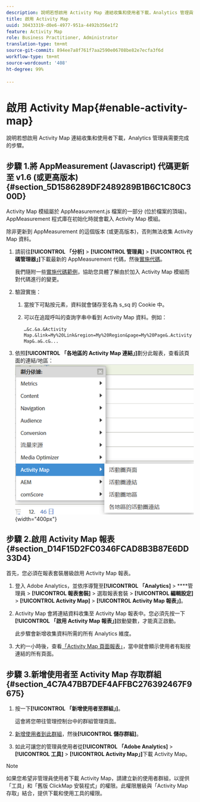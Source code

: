 ```yaml
---
description: 說明若想啟用 Activity Map 連結收集和使用者下載，Analytics 管理員需要完成的步驟。
title: 啟用 Activity Map
uuid: 30433319-d0e6-4977-951a-4492b356e1f2
feature: Activity Map
role: Business Practitioner, Administrator
translation-type: tm+mt
source-git-commit: 894ee7a8f761f7aa2590e06708be82e7ecfa3f6d
workflow-type: tm+mt
source-wordcount: '408'
ht-degree: 99%

---
```



# 啟用 Activity Map{#enable-activity-map}

說明若想啟用 Activity Map 連結收集和使用者下載，Analytics 管理員需要完成的步驟。

## 步驟 1.將 AppMeasurement (Javascript) 代碼更新至 v1.6 (或更高版本) {#section_5D1586289DF2489289B1B6C1C80C300D}

Activity Map 模組屬於 AppMeasurement.js 檔案的一部分 (位於檔案的頂端)。AppMeasurement 程式庫在初始化時就會載入 Activity Map 模組。

除非更新到 AppMeasurement 的這個版本 (或更高版本)，否則無法收集 Activity Map 資料。

1. 請前往&#x200B;**[!UICONTROL 「分析]** > **[!UICONTROL 管理員]** > **[!UICONTROL 代碼管理器」]**&#x200B;下載最新的 AppMeasurement 代碼，然後[實施代碼](https://docs.adobe.com/content/help/zh-Hant/analytics/implementation/js/overview.html)。

   我們隨附一些[實施代碼範例](/help/analyze/activity-map/activitymap-getting-started/activitymap-getting-started-admins/activitymap-sample-implementation-code.md)，協助您具體了解由於加入 Activity Map 模組而對代碼進行的變更。

1. 驗證實施：

   1. 當按下可點按元素，資料就會儲存至名為 s_sq 的 Cookie 中。
   1. 可以在追蹤呼叫的查詢字串中看到 Activity Map 資料。例如：

      ```
      …&c.&a.&Activity Map.&link=My%20Link&region=My%20Region&page=My%20Page&.Activity Map&.a&.c&...
      ```

1. 依照&#x200B;**[!UICONTROL 「各地區的 Activity Map 連結」]**&#x200B;劃分此報表，查看該頁面的連結/地區：![](assets/am_breakdown.png){width=&quot;400px&quot;}

## 步驟 2.啟用 Activity Map 報表 {#section_D14F15D2FC0346FCAD8B3B87E6DD33D4}

首先，您必須在報表套裝層級啟用 Activity Map 報表。

1. 登入 Adobe Analytics，並依序導覽至&#x200B;**[!UICONTROL 「Analytics]** > ****&#x200B;管理員 > **[!UICONTROL 報表套裝]** > 選取報表套裝 > **[!UICONTROL 編輯設定]** > **[!UICONTROL Activity Map]** > **[!UICONTROL Activity Map 報表」]**。
1. Activity Map 會將連結資料收集至 Activity Map 報表中。您必須先按一下&#x200B;**[!UICONTROL 「啟用 Activity Map 報表」]**&#x200B;啟動變數，才能真正啟動。

   此步驟會新增收集資料所需的所有 Analytics 維度。

1. 大約一小時後，查看[「Activity Map 頁面報表」](/help/analyze/activity-map/activitymap-reporting-analytics.md)，當中就會顯示使用者有點按連結的所有頁面。

## 步驟 3.新增使用者至 Activity Map 存取群組 {#section_4C7A47BB7DEF4AFFBC276392467F9675}

1. 按一下&#x200B;**[!UICONTROL 「新增使用者至群組」]**。

   這會將您帶往管理控制台中的群組管理頁面。

1. [新增使用者到此群組](https://docs.adobe.com/content/help/zh-Hant/analytics/admin/user-product-management/user-groups/groups.html)，然後&#x200B;**[!UICONTROL 儲存群組]**。

1. 如此可讓您的管理員使用者從&#x200B;**[!UICONTROL 「Adobe Analytics]** > **[!UICONTROL 工具]** > **[!UICONTROL Activity Map」]**&#x200B;下載 Activity Map。

>[!NOTE]
>
> 如果您希望非管理員使用者下載 Activity Map，請建立新的使用者群組，以提供「工具」和「舊版 ClickMap 安裝程式」的權限。此權限層級與「Activity Map 存取」結合，提供下載和使用工具的權限。
